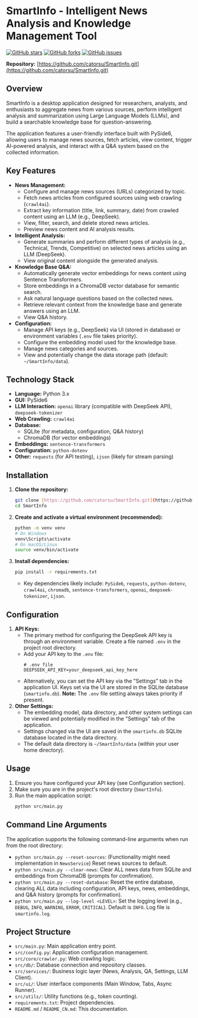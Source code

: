 # SmartInfo - Intelligent News Analysis and Knowledge Management Tool

[![GitHub stars](https://img.shields.io/github/stars/catorsu/SmartInfo?style=social)](https://github.com/catorsu/SmartInfo/stargazers)
[![GitHub forks](https://img.shields.io/github/forks/catorsu/SmartInfo?style=social)](https://github.com/catorsu/SmartInfo/network/members)
[![GitHub issues](https://img.shields.io/github/issues/catorsu/SmartInfo)](https://github.com/catorsu/SmartInfo/issues)

**Repository:** [https://github.com/catorsu/SmartInfo.git](https://github.com/catorsu/SmartInfo.git)

## Overview

SmartInfo is a desktop application designed for researchers, analysts, and enthusiasts to aggregate news from various sources, perform intelligent analysis and summarization using Large Language Models (LLMs), and build a searchable knowledge base for question-answering.

The application features a user-friendly interface built with PySide6, allowing users to manage news sources, fetch articles, view content, trigger AI-powered analysis, and interact with a Q&A system based on the collected information.

## Key Features

- **News Management:**
  - Configure and manage news sources (URLs) categorized by topic.
  - Fetch news articles from configured sources using web crawling (`crawl4ai`).
  - Extract key information (title, link, summary, date) from crawled content using an LLM (e.g., DeepSeek).
  - View, filter, search, and delete stored news articles.
  - Preview news content and AI analysis results.
- **Intelligent Analysis:**
  - Generate summaries and perform different types of analysis (e.g., Technical, Trends, Competitive) on selected news articles using an LLM (DeepSeek).
  - View original content alongside the generated analysis.
- **Knowledge Base Q&A:**
  - Automatically generate vector embeddings for news content using Sentence Transformers.
  - Store embeddings in a ChromaDB vector database for semantic search.
  - Ask natural language questions based on the collected news.
  - Retrieve relevant context from the knowledge base and generate answers using an LLM.
  - View Q&A history.
- **Configuration:**
  - Manage API keys (e.g., DeepSeek) via UI (stored in database) or environment variables (`.env` file takes priority).
  - Configure the embedding model used for the knowledge base.
  - Manage news categories and sources.
  - View and potentially change the data storage path (default: `~/SmartInfo/data`).

## Technology Stack

- **Language:** Python 3.x
- **GUI:** PySide6
- **LLM Interaction:** `openai` library (compatible with DeepSeek API), `deepseek-tokenizer`
- **Web Crawling:** `crawl4ai`
- **Database:**
  - SQLite (for metadata, configuration, Q&A history)
  - ChromaDB (for vector embeddings)
- **Embeddings:** `sentence-transformers`
- **Configuration:** `python-dotenv`
- **Other:** `requests` (for API testing), `ijson` (likely for stream parsing)

## Installation

1.  **Clone the repository:**
    ```bash
    git clone [https://github.com/catorsu/SmartInfo.git](https://github.com/catorsu/SmartInfo.git)
    cd SmartInfo
    ```
2.  **Create and activate a virtual environment (recommended):**
    ```bash
    python -m venv venv
    # On Windows
    venv\Scripts\activate
    # On macOS/Linux
    source venv/bin/activate
    ```
3.  **Install dependencies:**
    ```bash
    pip install -r requirements.txt
    ```
    - Key dependencies likely include: `PySide6`, `requests`, `python-dotenv`, `crawl4ai`, `chromadb`, `sentence-transformers`, `openai`, `deepseek-tokenizer`, `ijson`.

## Configuration

1.  **API Keys:**
    - The primary method for configuring the DeepSeek API key is through an environment variable. Create a file named `.env` in the project root directory.
    - Add your API key to the `.env` file:
      ```dotenv
      # .env file
      DEEPSEEK_API_KEY=your_deepseek_api_key_here
      ```
    - Alternatively, you can set the API key via the "Settings" tab in the application UI. Keys set via the UI are stored in the SQLite database (`smartinfo.db`). **Note:** The `.env` file setting always takes priority if present.
2.  **Other Settings:**
    - The embedding model, data directory, and other system settings can be viewed and potentially modified in the "Settings" tab of the application.
    - Settings changed via the UI are saved in the `smartinfo.db` SQLite database located in the data directory.
    - The default data directory is `~/SmartInfo/data` (within your user home directory).

## Usage

1.  Ensure you have configured your API key (see Configuration section).
2.  Make sure you are in the project's root directory (`SmartInfo`).
3.  Run the main application script:
    ```bash
    python src/main.py
    ```

## Command Line Arguments

The application supports the following command-line arguments when run from the root directory:

- `python src/main.py --reset-sources`: (Functionality might need implementation in `NewsService`) Reset news sources to default.
- `python src/main.py --clear-news`: Clear ALL news data from SQLite and embeddings from ChromaDB (prompts for confirmation).
- `python src/main.py --reset-database`: Reset the entire database, clearing ALL data including configuration, API keys, news, embeddings, and Q&A history (prompts for confirmation).
- `python src/main.py --log-level <LEVEL>`: Set the logging level (e.g., `DEBUG`, `INFO`, `WARNING`, `ERROR`, `CRITICAL`). Default is `INFO`. Log file is `smartinfo.log`.

## Project Structure

- `src/main.py`: Main application entry point.
- `src/config.py`: Application configuration management.
- `src/core/crawler.py`: Web crawling logic.
- `src/db/`: Database connection and repository classes.
- `src/services/`: Business logic layer (News, Analysis, QA, Settings, LLM Client).
- `src/ui/`: User interface components (Main Window, Tabs, Async Runner).
- `src/utils/`: Utility functions (e.g., token counting).
- `requirements.txt`: Project dependencies.
- `README.md` / `README_CN.md`: This documentation.
